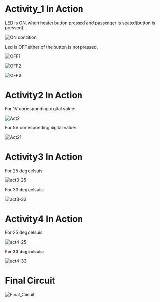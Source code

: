 # Activity_1  In Action

LED is ON, when heater button pressed and passenger is seated(button is pressed).

![ON condition](https://github.com/Ambikacl/Embedced_c_project/blob/main/simulation/on_condition.JPG)

Led is OFF,either of the button is not pressed.

![OFF1](https://github.com/Ambikacl/Embedced_c_project/blob/main/simulation/0_1_off.JPG)

![OFF2](https://github.com/Ambikacl/Embedced_c_project/blob/main/simulation/1_0_off.JPG)

![OFF3](https://github.com/Ambikacl/Embedced_c_project/blob/main/simulation/0_0_OFF.JPG)

# Activity2 In Action

For 1V corresponding digital value:

![Act2](https://github.com/Ambikacl/Embedced_c_project/blob/main/simulation/activity-21.JPG)

For 5V corresponding digital value:

![Act21](https://github.com/Ambikacl/Embedced_c_project/blob/main/simulation/activity-22.JPG)

# Activity3 In Action

For 25 deg celsuis:

![act3-25](https://github.com/Ambikacl/Embedced_c_project/blob/main/simulation/activity-3-25.JPG)

For 33 deg celsuis:

![act3-33](https://github.com/Ambikacl/Embedced_c_project/blob/main/simulation/activity-3-33.JPG)

# Activity4 In Action

For 25 deg celsuis:

![act4-25](https://github.com/Ambikacl/Embedced_c_project/blob/main/simulation/actvity-4-2.JPG)

For 33 deg celsuis:

![act4-33](https://github.com/Ambikacl/Embedced_c_project/blob/main/simulation/actvity-4-1.JPG)

# Final Circuit

![Final_Circuit](https://github.com/Ambikacl/Embedced_c_project/blob/main/simulation/activity.JPG)
